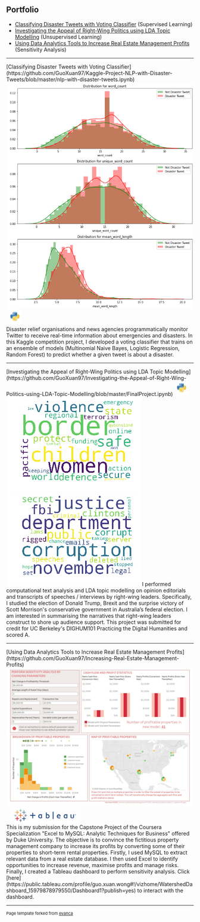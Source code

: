 ## Portfolio
- <a href="#Classifying_Disaster_Tweets_with_Voting_Classifier">Classifying Disaster Tweets with Voting Classifier</a> (Supervised Learning)<br> 
- <a href="#Investigating-the-Appeal-of-Right-Wing-Politics-using-LDA-Topic-Modelling">Investigating the Appeal of Right-Wing Politics using LDA Topic Modelling</a> (Unsupervised Learning)<br>
- <a href="#Using-Data-Analytics-Tools-to-Increase-Real-Estate-Management-Profits">Using Data Analytics Tools to Increase Real Estate Management Profits</a> (Sensitivity Analysis)

---


<a id="Classifying_Disaster_Tweets_with_Voting_Classifier"> 
[Classifying Disaster Tweets with Voting Classifier](https://github.com/GuoXuan97/Kaggle-Project-NLP-with-Disaster-Tweets/blob/master/nlp-with-disaster-tweets.ipynb)</a>
<img src="images/nlp_disaster_tweet_detection.png?raw=true"/> &nbsp; <img src="images/python.png" height="40"> <br>
Disaster relief organisations and news agencies programmatically monitor Twitter to receive real-time information about emergencies and disasters. In this Kaggle competition project, I developed a voting classifier that trains on an ensemble of models (Multinomial Naive Bayes, Logistic Regression, Random Forest) to predict whether a given tweet is about a disaster. 

---

<a id="Investigating-the-Appeal-of-Right-Wing-Politics-using-LDA-Topic-Modelling"> 
[Investigating the Appeal of Right-Wing Politics using LDA Topic Modelling](https://github.com/GuoXuan97/Investigating-the-Appeal-of-Right-Wing-Politics-using-LDA-Topic-Modelling/blob/master/FinalProject.ipynb)&nbsp; <img src="images/python.png" height="40"><br></a>
<img src="images/Aus4.png?raw=true"/><br>
<img src="images/Trump3.png?raw=true"/>
I performed computational text analysis and LDA topic modelling on opinion editorials and transcripts of speeches / interviews by right-wing leaders. Specifically, I studied the election of Donald Trump, Brexit and the surprise victory of Scott Morrison's conservative government in Australia’s federal election. I am interested in summarising the narratives that right-wing leaders construct to shore up audience support. This project was submitted for credit for UC Berkeley's DIGHUM101 Practicing the Digital Humanities and scored A.

---

<a id="Using-Data-Analytics-Tools-to-Increase-Real-Estate-Management-Profits"> 
[Using Data Analytics Tools to Increase Real Estate Management Profits](https://github.com/GuoXuan97/Increasing-Real-Estate-Management-Profits)</a>
<img src="images/Dashboard.jpg?raw=true"/> &nbsp; <img src="images/tableau.png" height="40"><br>
This is my submission for the Capstone Project of the Coursera Specialization "Excel to MySQL: Analytic Techniques for Business" offered by Duke University. The objective is to convince the fictitious property management company to increase its profits by converting some of their properties to short-term rental properties. Firstly, I used MySQL to extract relevant data from a real estate database. I then used Excel to identify opportunities to increase revenue, maximise profits and manage risks. Finally, I created a Tableau dashboard to perform sensitivity analysis. Click [here](https://public.tableau.com/profile/guo.xuan.wong#!/vizhome/WatershedDashboard_15979878979550/Dashboard1?publish=yes) to interact with the dashboard.


---
<p style="font-size:11px">Page template forked from <a href="https://github.com/evanca/quick-portfolio">evanca</a></p>
<!-- Remove above link if you don't want to attibute -->
